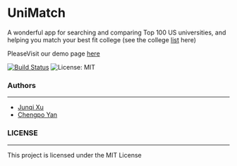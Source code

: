 # UniMatch
A wonderful app for searching and comparing Top 100 US universities, and helping you match your best fit college
(see the college [list](https://www.usnews.com/best-colleges/rankings/national-universities) here) <br />

PleaseVisit our demo page [here](https://unimatch-16624.web.app/)

[![Build Status](https://travis-ci.org/JackyXu-Cool/UniMatch.svg?branch=master)](https://travis-ci.org/JackyXu-Cool/UniMatch)
![License: MIT](https://img.shields.io/badge/License-MIT-yellow.svg)

### Authors
---------------
- [Junqi Xu](https://github.com/JackyXu-Cool)
- [Chengpo Yan](https://github.com/ChengpoYan)   

### LICENSE
---------------
This project is licensed under the MIT License
